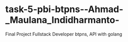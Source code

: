 # task-5-pbi-btpns--Ahmad-_Maulana_Indidharmanto-
 Final Project Fullstack Developer btpns, API with golang
